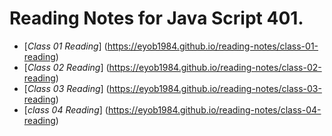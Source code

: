 
# Reading Notes for Java Script 401.

* [*Class 01 Reading*] (https://eyob1984.github.io/reading-notes/class-01-reading)
* [*Class 02 Reading*] (https://eyob1984.github.io/reading-notes/class-02-reading)
* [*Class 03 Reading*] (https://eyob1984.github.io/reading-notes/class-03-reading)
* [*class 04 Reading*] (https://eyob1984.github.io/reading-notes/class-04-reading)


